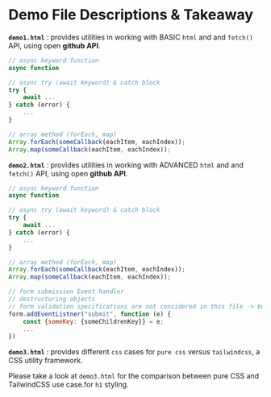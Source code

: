 # Demo File Descriptions & Takeaway

**`demo1.html`** : provides utilities in working with BASIC `html` and and `fetch()` API, using open **github API**.

```js
// async keyword function
async function

// async try (await keyword) & catch block
try {
    await ...
} catch (error) {
    ...
}

// array method (forEach, map)
Array.forEach(someCallback(eachItem, eachIndex));
Array.map(someCallback(eachItem, eachIndex));
```

**`demo2.html`** : provides utilities in working with ADVANCED `html` and and `fetch()` API, using open **github API**.

```js
// async keyword function
async function

// async try (await keyword) & catch block
try {
    await ...
} catch (error) {
    ...
}

// array method (forEach, map)
Array.forEach(someCallback(eachItem, eachIndex));
Array.map(someCallback(eachItem, eachIndex));

// form submission Event handler
// destructuring objects
// form validation specifications are not considered in this file -> but needed in our project
form.addEventListner("submit", function (e) {
    const {someKey: {someChildrenKey}} = e;
    ...
})
```

**`demo3.html`** : provides different `css` cases for `pure css` versus `tailwindcss`, a CSS utility framework.

Please take a look at `demo3.html` for the comparison between pure CSS and TailwindCSS use case.for `h1` styling.
